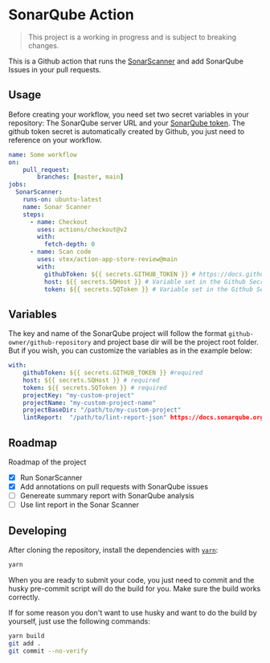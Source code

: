 # SonarQube Action
> This project is a working in progress and is subject to breaking changes.

This is a Github action that runs the [SonarScanner](https://docs.sonarqube.org/latest/analysis/scan/sonarscanner/) and add SonarQube Issues in your pull requests.

## Usage

Before creating your workflow, you need set two secret variables in your repository: The SonarQube server URL and your [SonarQube token](https://docs.sonarqube.org/latest/user-guide/user-token/). The github token secret is automatically created by Github, you just need to reference on your workflow.

```yml
name: Some workflow
on:
    pull_request:
        branches: [master, main]
jobs:
  SonarScanner:
    runs-on: ubuntu-latest
    name: Sonar Scanner
    steps:
      - name: Checkout
        uses: actions/checkout@v2
        with:
          fetch-depth: 0
      - name: Scan code
        uses: vtex/action-app-store-review@main
        with:
          githubToken: ${{ secrets.GITHUB_TOKEN }} # https://docs.github.com/en/actions/reference/authentication-in-a-workflow#about-the-github_token-secret
          host: ${{ secrets.SQHost }} # Variable set in the Github Secrets
          token: ${{ secrets.SQToken }} # Variable set in the Github Secrets
```

## Variables

The key and name of the SonarQube project will follow the format `github-owner/github-repository` and project base dir will be the project root folder. But if you wish, you can customize the variables as in the example below:

```yml
with:
    githubToken: ${{ secrets.GITHUB_TOKEN }} #required
    host: ${{ secrets.SQHost }} # required
    token: ${{ secrets.SQToken }} # required
    projectKey: "my-custom-project"
    projectName: "my-custom-project-name"
    projectBaseDir: "/path/to/my-custom-project"
    lintReport:  "/path/to/lint-report-json" https://docs.sonarqube.org/pages/viewpage.action?pageId=11639183
```

## Roadmap

Roadmap of the project

- [x] Run SonarScanner
- [x] Add annotations on pull requests with SonarQube issues
- [ ] Genereate summary report with SonarQube analysis
- [ ] Use lint report in the Sonar Scanner

## Developing

After cloning the repository, install the dependencies with [`yarn`](https://yarnpkg.com):

```sh
yarn
```

When you are ready to submit your code, you just need to commit and the husky pre-commit script will do the build for you. Make sure the build works correctly.

If for some reason you don't want to use husky and want to do the build by yourself, just use the following commands:

```sh
yarn build
git add .
git commit --no-verify
```